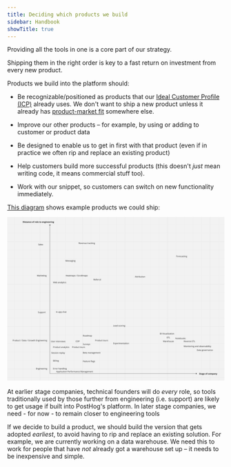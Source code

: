 ```yaml
---
title: Deciding which products we build
sidebar: Handbook
showTitle: true
---
```


Providing all the tools in one is a core part of our strategy.

Shipping them in the right order is key to a fast return on investment from every new product.

Products we build into the platform should:

* Be recognizable/positioned as products that our [Ideal Customer Profile (ICP)](blog/creating-ideal-customer-profile) already uses. We don't want to ship a new product unless it already has [product-market fit](/blog/product-market-fit-game) somewhere else. 

* Improve our other products – for example, by using or adding to customer or product data

* Be designed to enable us to get in first with that product (even if in practice we often rip and replace an existing product)

* Help customers build more successful products (this doesn't _just_ mean writing code, it means commercial stuff too).

* Work with our snippet, so customers can switch on new functionality immediately.

[This diagram](https://miro.com/app/board/uXjVMF-MT74=/?share_link_id=847485164707) shows example products we could ship:

![a diagram showing which products we could build in which order](../images/product-order.png)

At earlier stage companies, technical founders will do _every_ role, so tools traditionally used by those further from engineering (i.e. support) are likely to get usage if built into PostHog's platform. In later stage companies, we need - for now - to remain closer to engineering tools

If we decide to build a product, we should build the version that gets adopted _earliest_, to avoid having to rip and replace an existing solution. For example, we are currently working on a data warehouse. We need this to work for people that have _not_ already got a warehouse set up – it needs to be inexpensive and simple.
